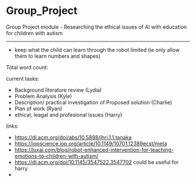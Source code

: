 # Group_Project
Group Project module - Researching the ethical issues of AI with education for children with autism

-------------------------------------------

- keep what the child can learn through the robot limited (ie only allow them to learn numbers and shapes)

Total word count:

current tasks:
- Background literature review (Lydia)
- Problem Analysis (Kyle)
- Description/ practical investigation of Proposed solution (Charlie)
- Plan of work (Ryan)
- ethical, leagal and profesional issues (Harry)

links:
- https://dl.acm.org/doi/abs/10.5898/jhri.1.1.tanaka
- https://iopscience.iop.org/article/10.1149/10701.12389ecst/meta
- https://luxai.com/blog/robot-enhanced-intervention-for-teaching-emotions-to-children-with-autism/
- https://dl.acm.org/doi/10.1145/3547522.3547702 could be useful for harry
- 
